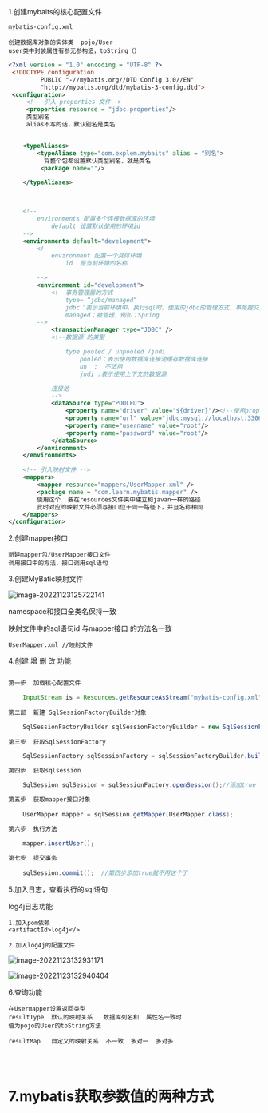1.创建mybaits的核心配置文件

```
mybatis-config.xml
```

```
创建数据库对象的实体类  pojo/User
user类中封装属性有参无参构造，toString（）
```

```xml
<?xml version = "1.0" encoding = "UTF-8" ?>
 <!DOCTYPE configuration
         PUBLIC "-//mybatis.org//DTD Config 3.0//EN"
         "http://mybatis.org/dtd/mybatis-3-config.dtd">
 <configuration>
     <!-- 引入 properties 文件-->
     <properties resource = "jdbc.properties"/>
     类型别名
     alias不写的话，默认别名是类名


	<typeAliases> 
		<typeAliase type="com.explem.mybaits" alias = "别名">
          将整个包都设置默认类型别名，就是类名
         <package name=""/>

	</typeAliases>


     
    <!--
		environments 配置多个连接数据库的环境
			default 设置默认使用的环境id
	-->
    <environments default="development">
        <!--
			environment 配置一个具体环境
				id  是当前环境的名称

		-->
        <environment id="development">
            <!--事务管理器的方式 
				type= “jdbc/managed“
  				jdbc：表示当前环境中，执行sql时，使用的jdbc的管理方式，事务提交回滚手动处理
				managed：被管理，例如：Spring
		-->
            <transactionManager type="JDBC" />
            <!--数据源 的类型

				type pooled / unpooled /jndi 
 					pooled：表示使用数据库连接池缓存数据库连接
					un  :  不适用
					jndi :表示使用上下文的数据源

			连接池
			-->
            <dataSource type="POOLED">
                <property name="driver" value="${driver}"/><!--使用propreties文件数据-->
                <property name="url" value="jdbc:mysql://localhost:3306/mybatis"/>
                <property name="username" value="root"/>
                <property name="password" value="root"/>
            </dataSource>
        </environment>
    </environments>

    <!-- 引入映射文件 -->
    <mappers>
        <mapper resource="mappers/UserMapper.xml" />
        <package name = "com.learn.mybatis.mapper" /> 
        使用这个  要在resources文件夹中建立和javan一样的路径
        此时对应的映射文件必须与接口位于同一路径下，并且名称相同
    </mappers>
</configuration>
```

2.创建mapper接口

```
新建mapper包/UserMapper接口文件
调用接口中的方法，接口调用sql语句
```

3.创建MyBatic映射文件

![image-20221123125722141](C:\Users\24741\AppData\Roaming\Typora\typora-user-images\image-20221123125722141.png)

namespace和接口全类名保持一致

映射文件中的sql语句id  与mapper接口 的方法名一致

```
UserMapper.xml //映射文件
```





4.创建 增 删 改 功能

```java

第一步  加载核心配置文件

    InputStream is = Resources.getResourceAsStream("mybatis-config.xml");
        
第二部  新建 SqlSessionFactoryBuilder对象

	SqlSessionFactoryBuilder sqlSessionFactoryBuilder = new SqlSessionFactoryBuilder();
		
第三步  获取SqlSessionFactory

	SqlSessionFactory sqlSessionFactory = sqlSessionFactoryBuilder.build(is);

第四步  获取sqlsession

	SqlSession sqlSession = sqlSessionFactory.openSession();//添加true  实现自动提交

第五步  获取mapper接口对象
    
    UserMapper mapper = sqlSession.getMapper(UserMapper.class);

第六步  执行方法
    
    mapper.insertUser();

第七步  提交事务
    
    sqlSession.commit();  //第四步添加true就不用这个了

```

5.加入日志，查看执行的sql语句

log4j日志功能

```
1.加入pom依赖
<artifactId>log4j</>
```

```
2.加入log4j的配置文件

```

![image-20221123132931171](C:\Users\24741\AppData\Roaming\Typora\typora-user-images\image-20221123132931171.png)

![image-20221123132940404](C:\Users\24741\AppData\Roaming\Typora\typora-user-images\image-20221123132940404.png)

6.查询功能

```
在Usermapper设置返回类型  
resultType  默认的映射关系   数据库列名和  属性名一致时
值为pojo的User的toString方法

resultMap   自定义的映射关系  不一致  多对一  多对多




```

# 7.mybatis获取参数值的两种方式

